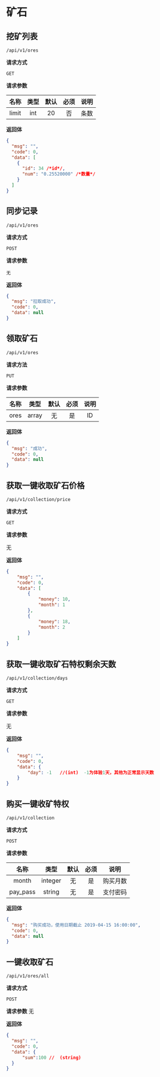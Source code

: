 # 矿石

## 挖矿列表

`/api/v1/ores`

**请求方式**

`GET`

**请求参数**

| 名称  | 类型 | 默认 | 必须 | 说明 |
| :---: | :--: | :--: | :--: | :--: |
| limit | int  |  20  |  否  | 条数 |

**返回体**

```json
{
  "msg": "",
  "code": 0,
  "data": [
    {
      "id": 34 /*id*/,
      "num": "0.25520000" /*数量*/
    }
  ]
}
```

## 同步记录

`/api/v1/ores`

**请求方式**

`POST`

**请求参数**

`无`

**返回体**

```json
{
  "msg": "拉取成功",
  "code": 0,
  "data": null
}
```

## 领取矿石

`/api/v1/ores`

**请求方法**

`PUT`

**请求参数**

| 名称 | 类型  | 默认 | 必须 | 说明 |
| :--: | :---: | :--: | :--: | :--: |
| ores | array |  无  |  是  |  ID  |

**返回体**

```json
{
  "msg": "成功",
  "code": 0,
  "data": null
}
```

## 获取一键收取矿石价格

`/api/v1/collection/price`

**请求方式**

`GET`

**请求参数**

无

**返回体**

```json
{
    "msg": "",
    "code": 0,
    "data": [
        {
            "money": 10,
            "month": 1
        },
        {
            "money": 18,
            "month": 2
        }
    ]
}
```

## 获取一键收取矿石特权剩余天数

`/api/v1/collection/days`

**请求方式**

`GET`

**请求参数**

无

**返回体**

```json
{
    "msg": "",
    "code": 0,
    "data": {
        "day": -1   //(int)  -1为体验1天，其他为正常显示天数
    }
}
```

## 购买一键收矿特权

`/api/v1/collection`

**请求方式**

`POST`

**请求参数**

| 名称 | 类型  | 默认 | 必须 | 说明 |
| :--: | :---: | :--: | :--: | :--: |
| month | integer |  无  |  是  |  购买月数  |
| pay_pass | string |  无  |  是  |  支付密码  |

**返回体**

```json
{
  "msg": "购买成功，使用日期截止 2019-04-15 16:00:00",
  "code": 0,
  "data": null
}
```

## 一键收取矿石

`/api/v1/ores/all`

**请求方式**

`POST`

**请求参数**
无

**返回体**

```json
{
  "msg": "",
  "code": 0,
  "data": {
      "sum":100 //  (string)
  }
}
```
